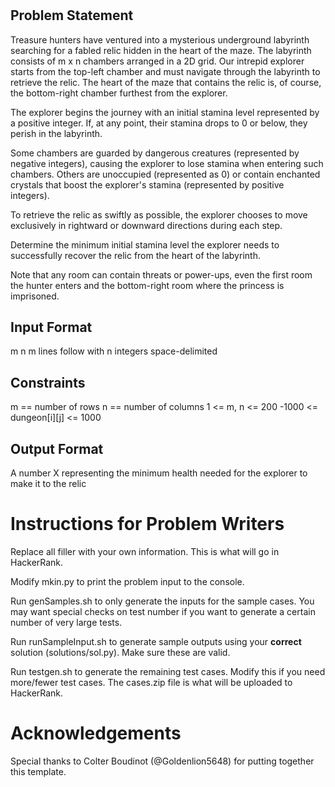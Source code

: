 # <Problem Name>

## Problem Statement

Treasure hunters have ventured into a mysterious underground labyrinth searching for a fabled relic hidden in the heart of the maze. The labyrinth consists of m x n chambers arranged in a 2D grid. Our intrepid explorer starts from the top-left chamber and must navigate through the labyrinth to retrieve the relic. The heart of the maze that contains the relic is, of course, the bottom-right chamber furthest from the explorer.

The explorer begins the journey with an initial stamina level represented by a positive integer. If, at any point, their stamina drops to 0 or below, they perish in the labyrinth.

Some chambers are guarded by dangerous creatures (represented by negative integers), causing the explorer to lose stamina when entering such chambers. Others are unoccupied (represented as 0) or contain enchanted crystals that boost the explorer's stamina (represented by positive integers).

To retrieve the relic as swiftly as possible, the explorer chooses to move exclusively in rightward or downward directions during each step.

Determine the minimum initial stamina level the explorer needs to successfully recover the relic from the heart of the labyrinth.

Note that any room can contain threats or power-ups, even the first room the hunter enters and the bottom-right room where the princess is imprisoned.

## Input Format

m n
m lines follow with n integers space-delimited

## Constraints

m == number of rows
n == number of columns
1 <= m, n <= 200
-1000 <= dungeon[i][j] <= 1000

## Output Format

A number X representing the minimum health needed for the explorer to make it to the relic

# Instructions for Problem Writers

Replace all filler with your own information. This is what will go in HackerRank.

Modify mkin.py to print the problem input to the console.

Run genSamples.sh to only generate the inputs for the sample cases. You may want special checks on test number if you want to generate a certain number of very large tests. 

Run runSampleInput.sh to generate sample outputs using your **correct** solution (solutions/sol.py). Make sure these are valid.

Run testgen.sh to generate the remaining test cases. Modify this if you need more/fewer test cases. The cases.zip file is what will be uploaded to HackerRank. 

# Acknowledgements

Special thanks to Colter Boudinot (@Goldenlion5648) for putting together this template.